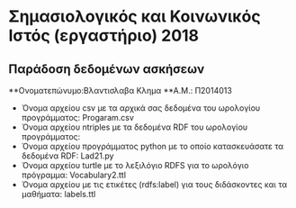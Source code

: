 # Σημασιολογικός και Κοινωνικός Ιστός (εργαστήριο) 2018
## Παράδοση δεδομένων ασκήσεων

**Ονοματεπώνυμο:Βλαντισλαβα Κλημα
**Α.Μ.: Π2014013

* Όνομα αρχείου csv με τα αρχικά σας δεδομένα του ωρολογίου προγράμματος: Progaram.csv
* Όνομα αρχείου ntriples με τα δεδομένα RDF του ωρολογίου προγράμματος: 
* Όνομα αρχείου προγράμματος python με το οποίο κατασκευάσατε τα δεδομένα RDF: Lad21.py
* Όνομα αρχείου turtle με το λεξιλόγιο RDFS για το ωρολόγιο πρόγραμμα: Vocabulary2.ttl
* Όνομα αρχείου με τις ετικέτες (rdfs:label) για τους διδάσκοντες και τα μαθήματα: labels.ttl


